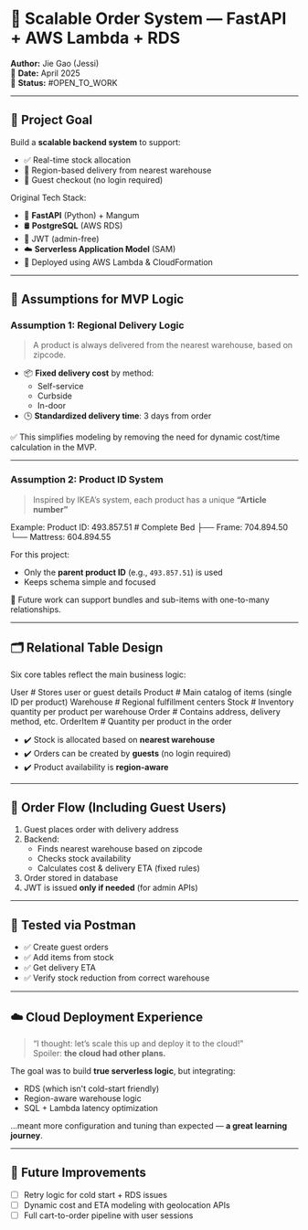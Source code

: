 # 🛒 Scalable Order System — FastAPI + AWS Lambda + RDS

**Author:** Jie Gao (Jessi)  
📅 **Date:** April 2025  
📌 **Status:** #OPEN_TO_WORK

---

## 🧱 Project Goal

Build a **scalable backend system** to support:

- ✅ Real-time stock allocation
- 🚚 Region-based delivery from nearest warehouse
- 🛒 Guest checkout (no login required)

Original Tech Stack:

- 🐍 **FastAPI** (Python) + Mangum
- 🛢️ **PostgreSQL** (AWS RDS)
- 🔐 JWT (admin-free)
- ☁️ **Serverless Application Model** (SAM)
- 🧱 Deployed using AWS Lambda & CloudFormation

---

## 🧠 Assumptions for MVP Logic

### Assumption 1: Regional Delivery Logic

> A product is always delivered from the nearest warehouse, based on zipcode.

- 📦 **Fixed delivery cost** by method:
  - Self-service
  - Curbside
  - In-door
- 🕒 **Standardized delivery time**: 3 days from order

✅ This simplifies modeling by removing the need for dynamic cost/time calculation in the MVP.

---

### Assumption 2: Product ID System

> Inspired by IKEA’s system, each product has a unique **“Article number”**

Example:
Product ID: 493.857.51 # Complete Bed ├── Frame: 704.894.50 └── Mattress: 604.894.55

For this project:

- Only the **parent product ID** (e.g., `493.857.51`) is used
- Keeps schema simple and focused

🔧 Future work can support bundles and sub-items with one-to-many relationships.

---

## 🗂 Relational Table Design

Six core tables reflect the main business logic:

User # Stores user or guest details Product # Main catalog of items (single ID per product) Warehouse # Regional fulfillment centers Stock # Inventory quantity per product per warehouse Order # Contains address, delivery method, etc. OrderItem # Quantity per product in the order

- ✔️ Stock is allocated based on **nearest warehouse**
- ✔️ Orders can be created by **guests** (no login required)
- ✔️ Product availability is **region-aware**

---

## 🔄 Order Flow (Including Guest Users)

1. Guest places order with delivery address
2. Backend:
   - Finds nearest warehouse based on zipcode
   - Checks stock availability
   - Calculates cost & delivery ETA (fixed rules)
3. Order stored in database
4. JWT is issued **only if needed** (for admin APIs)

---

## 🔬 Tested via Postman

- ✅ Create guest orders
- ✅ Add items from stock
- ✅ Get delivery ETA
- ✅ Verify stock reduction from correct warehouse

---

## ☁️ Cloud Deployment Experience

> “I thought: let’s scale this up and deploy it to the cloud!”  
> Spoiler: **the cloud had other plans.**

The goal was to build **true serverless logic**, but integrating:

- RDS (which isn't cold-start friendly)
- Region-aware warehouse logic
- SQL + Lambda latency optimization

...meant more configuration and tuning than expected — **a great learning journey**.

---

## 📌 Future Improvements

- [ ] Retry logic for cold start + RDS issues
- [ ] Dynamic cost and ETA modeling with geolocation APIs
- [ ] Full cart-to-order pipeline with user sessions
